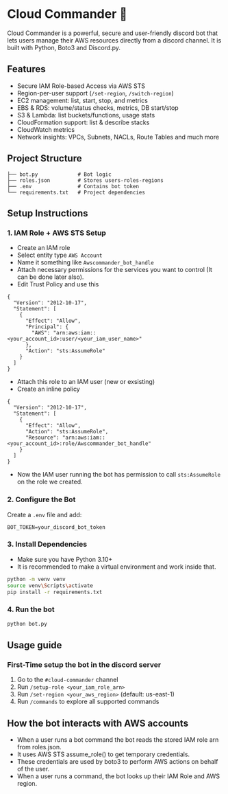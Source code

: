 # Cloud Commander 🤖

Cloud Commander is a powerful, secure and user-friendly discord bot that lets users manage their AWS resources directly from a discord channel. It is built with Python, Boto3 and Discord.py.

## Features

- Secure IAM Role-based Access via AWS STS
- Region-per-user support (`/set-region`, `/switch-region`)
- EC2 management: list, start, stop, and metrics
- EBS & RDS: volume/status checks, metrics, DB start/stop
- S3 & Lambda: list buckets/functions, usage stats
- CloudFormation support: list & describe stacks
- CloudWatch metrics
- Network insights: VPCs, Subnets, NACLs, Route Tables and much more

## Project Structure

```
├── bot.py             # Bot logic
├── roles.json         # Stores users-roles-regions
├── .env               # Contains bot token
└── requirements.txt   # Project dependencies
```

## Setup Instructions

### 1. IAM Role + AWS STS Setup
- Create an IAM role
- Select entity type `AWS Account`
- Name it something like `Awscommander_bot_handle`
- Attach necessary permissions for the services you want to control (It can be done later also).
- Edit Trust Policy and use this
```
{
  "Version": "2012-10-17",
  "Statement": [
    {
      "Effect": "Allow",
      "Principal": {
        "AWS": "arn:aws:iam::<your_account_id>:user/<your_iam_user_name>"
      },
      "Action": "sts:AssumeRole"
    }
  ]
}
```
- Attach this role to an IAM user (new or exsisting)
- Create an inline policy
```
{
  "Version": "2012-10-17",
  "Statement": [
    {
      "Effect": "Allow",
      "Action": "sts:AssumeRole",
      "Resource": "arn:aws:iam::<your_account_id>:role/Awscommander_bot_handle"
    }
  ]
}
```
- Now the IAM user running the bot has permission to call `sts:AssumeRole` on the role we created.

### 2. Configure the Bot

Create a `.env` file and add:

```env
BOT_TOKEN=your_discord_bot_token
```

### 3. Install Dependencies

- Make sure you have Python 3.10+
- It is recommended to make a virtual environment and work inside that.
```bash
python -m venv venv
source venv\Scripts\activate
pip install -r requirements.txt
```

### 4. Run the bot

```bash
python bot.py
```

## Usage guide

### First-Time setup the bot in the discord server

1. Go to the `#cloud-commander` channel
2. Run `/setup-role <your_iam_role_arn>`
3. Run `/set-region <your_aws_region>` (default: us-east-1)
4. Run `/commands` to explore all supported commands

## How the bot interacts with AWS accounts
- When a user runs a bot command the bot reads the stored IAM role arn from roles.json.
- It uses AWS STS assume_role() to get temporary credentials.
- These credentials are used by boto3 to perform AWS actions on behalf of the user.
- When a user runs a command, the bot looks up their IAM Role and AWS region.
